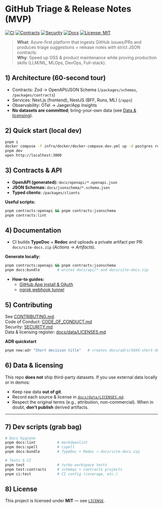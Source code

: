 # GitHub Triage & Release Notes (MVP)

[![CI](https://img.shields.io/github/actions/workflow/status/<you>/gh-triage-mvp/ci.yml?branch=main)](./.github/workflows/ci.yml)
[![Contracts](https://img.shields.io/github/actions/workflow/status/<you>/gh-triage-mvp/contracts.yml?label=contracts)](./docs/openapi)
[![Security](https://img.shields.io/github/actions/workflow/status/<you>/gh-triage-mvp/security.yml?label=security)](./.github/workflows/security.yml)
[![Docs](https://img.shields.io/badge/docs-private%20artifact-blue)](#4-documentation)
[![License: MIT](https://img.shields.io/badge/license-MIT-green.svg)](./LICENSE)

> **What**: Azure-first platform that ingests GitHub issues/PRs and produces triage suggestions + release notes with strict JSON contracts.  
> **Why**: Speed up OSS & product maintenance while proving production skills (LLM/ML, MLOps, DevOps, Full-stack).

## 1) Architecture (60-second tour)

- Contracts: Zod → OpenAPI/JSON Schema (`/packages/schemas`, `/packages/contracts`)  
- Services: Next.js (frontend), NestJS (BFF, Runs, ML) (`/apps`)  
- Observability: OTel → Jaeger/App Insights  
- **No datasets are committed**; bring-your-own data (see [Data & licensing](#6-data--licensing)).

## 2) Quick start (local dev)

```bash
pnpm i
docker compose -f infra/docker/docker-compose.dev.yml up -d postgres redis azurite otel-collector jaeger
pnpm dev
open http://localhost:3000
```

## 3) Contracts & API

- **OpenAPI (generated):** `docs/openapi/*.openapi.json`
- **JSON Schemas:** `docs/jsonschema/*.schema.json`
- **Typed clients:** `/packages/clients`

**Useful scripts:**

```bash
pnpm contracts:openapi && pnpm contracts:jsonschema
pnpm contracts:lint
```

## 4) Documentation

- CI builds **TypeDoc** + **Redoc** and uploads a private artifact per PR: `docs/site-docs.zip` (*Actions → Artifacts*).

**Generate locally:**

```bash
pnpm contracts:openapi && pnpm contracts:jsonschema
pnpm docs:bundle        # writes docs/api/* and docs/site-docs.zip
```
- **How-to guides:**  
  - [GitHub App install & OAuth](./docs/howto/ghapp-github-install-oauth.md)  
  - [ngrok webhook tunnel](./docs/howto/ngrok_webhook.md)


## 5) Contributing

See [CONTRIBUTING.md](./CONTRIBUTING.md).  
Code of Conduct: [CODE_OF_CONDUCT.md](./CODE_OF_CONDUCT.md)  
Security: [SECURITY.md](./SECURITY.md)  
Data & licensing register: [docs/data/LICENSES.md](./docs/data/LICENSES.md)

**ADR quickstart**

```bash
pnpm new:adr "Short decision title"   # creates docs/adrs/XXXX-short-decision-title.md
```

## 6) Data & licensing

This repo **does not** ship third-party datasets. If you use external data locally or in demos:

- Keep raw data **out of git**.
- Record each source & license in [`docs/data/LICENSES.md`](./docs/data/LICENSES.md).
- Respect the original terms (e.g., attribution, non-commercial). When in doubt, **don’t publish** derived artifacts.

---

## 7) Dev scripts (grab bag)

```bash
# Docs hygiene
pnpm docs:lint          # markdownlint
pnpm docs:spell         # cspell
pnpm docs:bundle        # TypeDoc + Redoc → docs/site-docs.zip

# Tests & CI
pnpm test               # turbo workspace tests
pnpm test:contracts     # schemas + contracts projects
pnpm ci:test            # CI config (coverage, etc.)
```

## 8) License

This project is licensed under **MIT** — see [`LICENSE`](./LICENSE).
